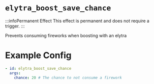 # `elytra_boost_save_chance`
:::infoPermanent Effect
This effect is permanent and does not require a trigger.
:::

Prevents consuming fireworks when boosting with an elytra

# Example Config
```yaml
- id: elytra_boost_save_chance
  args:
    chance: 20 # The chance to not consume a firework 
```
